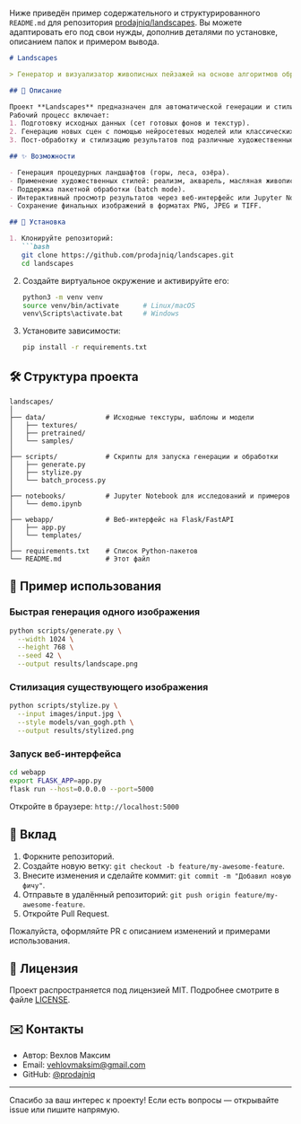 Ниже приведён пример содержательного и структурированного `README.md` для репозитория [prodajniq/landscapes](https://github.com/prodajniq/landscapes.git). Вы можете адаптировать его под свои нужды, дополнив деталями по установке, описанием папок и примером вывода.

```markdown
# Landscapes

> Генератор и визуализатор живописных пейзажей на основе алгоритмов обработки изображений и машинного обучения.

## 📖 Описание

Проект **Landscapes** предназначен для автоматической генерации и стилизации пейзажных изображений.  
Рабочий процесс включает:
1. Подготовку исходных данных (сет готовых фонов и текстур).
2. Генерацию новых сцен с помощью нейросетевых моделей или классических алгоритмов (Perlin noise, фракталы и др.).
3. Пост-обработку и стилизацию результатов под различные художественные направления.

## ✨ Возможности

- Генерация процедурных ландшафтов (горы, леса, озёра).
- Применение художественных стилей: реализм, акварель, масляная живопись.
- Поддержка пакетной обработки (batch mode).
- Интерактивный просмотр результатов через веб-интерфейс или Jupyter Notebook.
- Сохранение финальных изображений в форматах PNG, JPEG и TIFF.

## 🚀 Установка

1. Клонируйте репозиторий:
   ```bash
   git clone https://github.com/prodajniq/landscapes.git
   cd landscapes
   ```
2. Создайте виртуальное окружение и активируйте его:
   ```bash
   python3 -m venv venv
   source venv/bin/activate      # Linux/macOS
   venv\Scripts\activate.bat     # Windows
   ```
3. Установите зависимости:
   ```bash
   pip install -r requirements.txt
   ```

## 🛠 Структура проекта

```
landscapes/
│
├── data/               # Исходные текстуры, шаблоны и модели
│   ├── textures/
│   ├── pretrained/
│   └── samples/
│
├── scripts/            # Скрипты для запуска генерации и обработки
│   ├── generate.py
│   ├── stylize.py
│   └── batch_process.py
│
├── notebooks/          # Jupyter Notebook для исследований и примеров
│   └── demo.ipynb
│
├── webapp/             # Веб-интерфейс на Flask/FastAPI
│   ├── app.py
│   └── templates/
│
├── requirements.txt    # Список Python-пакетов
└── README.md           # Этот файл
```

## 🎯 Пример использования

### Быстрая генерация одного изображения
```bash
python scripts/generate.py \
  --width 1024 \
  --height 768 \
  --seed 42 \
  --output results/landscape.png
```

### Стилизация существующего изображения
```bash
python scripts/stylize.py \
  --input images/input.jpg \
  --style models/van_gogh.pth \
  --output results/stylized.png
```

### Запуск веб-интерфейса
```bash
cd webapp
export FLASK_APP=app.py
flask run --host=0.0.0.0 --port=5000
```
Откройте в браузере: `http://localhost:5000`

## 🤝 Вклад

1. Форкните репозиторий.
2. Создайте новую ветку: `git checkout -b feature/my-awesome-feature`.
3. Внесите изменения и сделайте коммит: `git commit -m "Добавил новую фичу"`.
4. Отправьте в удалённый репозиторий: `git push origin feature/my-awesome-feature`.
5. Откройте Pull Request.

Пожалуйста, оформляйте PR с описанием изменений и примерами использования.

## 📄 Лицензия

Проект распространяется под лицензией MIT. Подробнее смотрите в файле [LICENSE](LICENSE).

## ✉️ Контакты

- Автор: Вехлов Максим  
- Email: vehlovmaksim@gmail.com  
- GitHub: [@prodajniq](https://github.com/prodajniq)  

---

Спасибо за ваш интерес к проекту! Если есть вопросы — открывайте issue или пишите напрямую.
